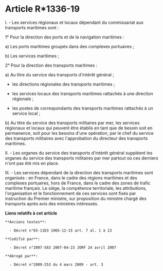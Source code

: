# Article R*1336-19

I. - Les services régionaux et locaux dépendant du commissariat aux transports maritimes sont :

1° Pour la direction des ports et de la navigation maritimes :

a) Les ports maritimes groupés dans des complexes portuaires ;

b) Les services maritimes ;

2° Pour la direction des transports maritimes :

a) Au titre du service des transports d'intérêt général ;

- les directions régionales des transports maritimes ;

- les services locaux des transports maritimes rattachés à une direction régionale ;

- les postes de correspondants des transports maritimes rattachés à un service local ;

b) Au titre du service des transports militaires par mer, les services régionaux et locaux qui peuvent être établis en tant
que de besoin soit en permanence, soit pour les besoins d'une opération, par le chef du service des transports militaires
avec l'approbation du directeur des transports maritimes.

II. - Les organes du service des transports d'intérêt général suppléent les organes du service des transports militaires par
mer partout où ces derniers n'ont pas été mis en place.

III. - Les services dépendant de la direction des transports maritimes sont organisés : en France, dans le cadre des régions
maritimes et des complexes portuaires, hors de France, dans le cadre des zones de trafic maritime français. Le siège, la
compétence territoriale, les attributions, l'organisation et le fonctionnement de ces services sont fixés par instruction du
Premier ministre, sur proposition du ministre chargé des transports après avis des ministres intéressés.

**Liens relatifs à cet article**

	**Anciens textes**:

	  - Décret n°65-1103 1965-12-15 art. 7 al. 1 à 13

	**Codifié par**:

	  - Décret n°2007-583 2007-04-23 JORF 24 avril 2007

	**Abrogé par**:

	  - Décret n°2009-253 du 4 mars 2009 - art. 3
